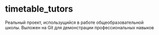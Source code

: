 # timetable_tutors
Реальный проект, использущийся в работе общеобразовательной школы. Выложен на Git для демонстрации профессиональных навыков

